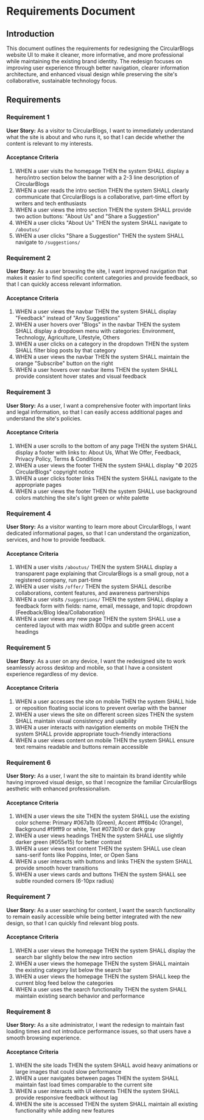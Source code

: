 # Requirements Document

## Introduction

This document outlines the requirements for redesigning the CircularBlogs website UI to make it cleaner, more informative, and more professional while maintaining the existing brand identity. The redesign focuses on improving user experience through better navigation, clearer information architecture, and enhanced visual design while preserving the site's collaborative, sustainable technology focus.

## Requirements

### Requirement 1

**User Story:** As a visitor to CircularBlogs, I want to immediately understand what the site is about and who runs it, so that I can decide whether the content is relevant to my interests.

#### Acceptance Criteria

1. WHEN a user visits the homepage THEN the system SHALL display a hero/intro section below the banner with a 2-3 line description of CircularBlogs
2. WHEN a user reads the intro section THEN the system SHALL clearly communicate that CircularBlogs is a collaborative, part-time effort by writers and tech enthusiasts
3. WHEN a user views the intro section THEN the system SHALL provide two action buttons: "About Us" and "Share a Suggestion"
4. WHEN a user clicks "About Us" THEN the system SHALL navigate to `/aboutus/`
5. WHEN a user clicks "Share a Suggestion" THEN the system SHALL navigate to `/suggestions/`

### Requirement 2

**User Story:** As a user browsing the site, I want improved navigation that makes it easier to find specific content categories and provide feedback, so that I can quickly access relevant information.

#### Acceptance Criteria

1. WHEN a user views the navbar THEN the system SHALL display "Feedback" instead of "Any Suggestions"
2. WHEN a user hovers over "Blogs" in the navbar THEN the system SHALL display a dropdown menu with categories: Environment, Technology, Agriculture, Lifestyle, Others
3. WHEN a user clicks on a category in the dropdown THEN the system SHALL filter blog posts by that category
4. WHEN a user views the navbar THEN the system SHALL maintain the orange "Subscribe" button on the right
5. WHEN a user hovers over navbar items THEN the system SHALL provide consistent hover states and visual feedback

### Requirement 3

**User Story:** As a user, I want a comprehensive footer with important links and legal information, so that I can easily access additional pages and understand the site's policies.

#### Acceptance Criteria

1. WHEN a user scrolls to the bottom of any page THEN the system SHALL display a footer with links to: About Us, What We Offer, Feedback, Privacy Policy, Terms & Conditions
2. WHEN a user views the footer THEN the system SHALL display "© 2025 CircularBlogs" copyright notice
3. WHEN a user clicks footer links THEN the system SHALL navigate to the appropriate pages
4. WHEN a user views the footer THEN the system SHALL use background colors matching the site's light green or white palette

### Requirement 4

**User Story:** As a visitor wanting to learn more about CircularBlogs, I want dedicated informational pages, so that I can understand the organization, services, and how to provide feedback.

#### Acceptance Criteria

1. WHEN a user visits `/aboutus/` THEN the system SHALL display a transparent page explaining that CircularBlogs is a small group, not a registered company, run part-time
2. WHEN a user visits `/offer/` THEN the system SHALL describe collaborations, content features, and awareness partnerships
3. WHEN a user visits `/suggestions/` THEN the system SHALL display a feedback form with fields: name, email, message, and topic dropdown (Feedback/Blog Idea/Collaboration)
4. WHEN a user views any new page THEN the system SHALL use a centered layout with max width 800px and subtle green accent headings

### Requirement 5

**User Story:** As a user on any device, I want the redesigned site to work seamlessly across desktop and mobile, so that I have a consistent experience regardless of my device.

#### Acceptance Criteria

1. WHEN a user accesses the site on mobile THEN the system SHALL hide or reposition floating social icons to prevent overlap with the banner
2. WHEN a user views the site on different screen sizes THEN the system SHALL maintain visual consistency and usability
3. WHEN a user interacts with navigation elements on mobile THEN the system SHALL provide appropriate touch-friendly interactions
4. WHEN a user views content on mobile THEN the system SHALL ensure text remains readable and buttons remain accessible

### Requirement 6

**User Story:** As a user, I want the site to maintain its brand identity while having improved visual design, so that I recognize the familiar CircularBlogs aesthetic with enhanced professionalism.

#### Acceptance Criteria

1. WHEN a user views the site THEN the system SHALL use the existing color scheme: Primary #067a1b (Green), Accent #ff6b4c (Orange), Background #f9fff9 or white, Text #073b10 or dark gray
2. WHEN a user views headings THEN the system SHALL use slightly darker green (#055e15) for better contrast
3. WHEN a user views text content THEN the system SHALL use clean sans-serif fonts like Poppins, Inter, or Open Sans
4. WHEN a user interacts with buttons and links THEN the system SHALL provide smooth hover transitions
5. WHEN a user views cards and buttons THEN the system SHALL see subtle rounded corners (6-10px radius)

### Requirement 7

**User Story:** As a user searching for content, I want the search functionality to remain easily accessible while being better integrated with the new design, so that I can quickly find relevant blog posts.

#### Acceptance Criteria

1. WHEN a user views the homepage THEN the system SHALL display the search bar slightly below the new intro section
2. WHEN a user views the homepage THEN the system SHALL maintain the existing category list below the search bar
3. WHEN a user views the homepage THEN the system SHALL keep the current blog feed below the categories
4. WHEN a user uses the search functionality THEN the system SHALL maintain existing search behavior and performance

### Requirement 8

**User Story:** As a site administrator, I want the redesign to maintain fast loading times and not introduce performance issues, so that users have a smooth browsing experience.

#### Acceptance Criteria

1. WHEN the site loads THEN the system SHALL avoid heavy animations or large images that could slow performance
2. WHEN a user navigates between pages THEN the system SHALL maintain fast load times comparable to the current site
3. WHEN a user interacts with UI elements THEN the system SHALL provide responsive feedback without lag
4. WHEN the site is accessed THEN the system SHALL maintain all existing functionality while adding new features